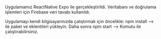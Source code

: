 Uygulamamız ReactNative Expo ile gerçekleştirildi. Veritabanı ve doğrulama işlemleri için Firebase veri tavabı kullanıldı.

Uygulamayı kendi bilgisayarınızda çalıştırmak için öncelikle: npm install --> ile paket ve eklentileri yükleyin. Daha sonra
                                                              npm start --> Komutu ile çalıştırabilirsiniz.
